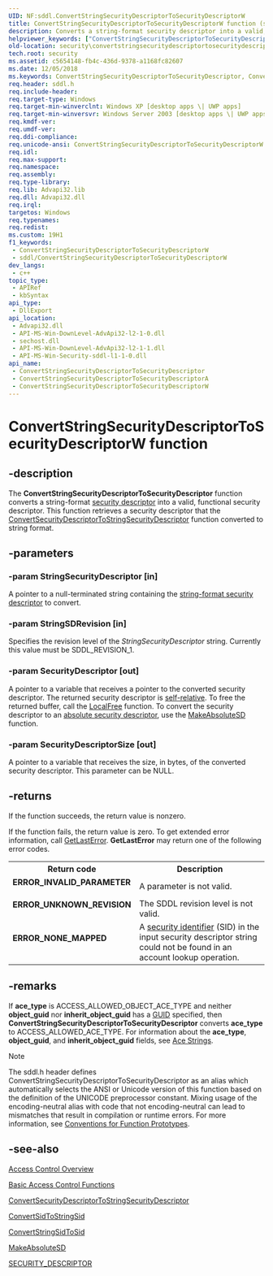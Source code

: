 ```yaml
---
UID: NF:sddl.ConvertStringSecurityDescriptorToSecurityDescriptorW
title: ConvertStringSecurityDescriptorToSecurityDescriptorW function (sddl.h)
description: Converts a string-format security descriptor into a valid, functional security descriptor. (Unicode)
helpviewer_keywords: ["ConvertStringSecurityDescriptorToSecurityDescriptor","ConvertStringSecurityDescriptorToSecurityDescriptor function [Security]","ConvertStringSecurityDescriptorToSecurityDescriptorA","ConvertStringSecurityDescriptorToSecurityDescriptorW","_win32_convertstringsecuritydescriptortosecuritydescriptor","sddl/ConvertStringSecurityDescriptorToSecurityDescriptor","sddl/ConvertStringSecurityDescriptorToSecurityDescriptorA","sddl/ConvertStringSecurityDescriptorToSecurityDescriptorW","security.convertstringsecuritydescriptortosecuritydescriptor"]
old-location: security\convertstringsecuritydescriptortosecuritydescriptor.htm
tech.root: security
ms.assetid: c5654148-fb4c-436d-9378-a1168fc82607
ms.date: 12/05/2018
ms.keywords: ConvertStringSecurityDescriptorToSecurityDescriptor, ConvertStringSecurityDescriptorToSecurityDescriptor function [Security], ConvertStringSecurityDescriptorToSecurityDescriptorA, ConvertStringSecurityDescriptorToSecurityDescriptorW, _win32_convertstringsecuritydescriptortosecuritydescriptor, sddl/ConvertStringSecurityDescriptorToSecurityDescriptor, sddl/ConvertStringSecurityDescriptorToSecurityDescriptorA, sddl/ConvertStringSecurityDescriptorToSecurityDescriptorW, security.convertstringsecuritydescriptortosecuritydescriptor
req.header: sddl.h
req.include-header: 
req.target-type: Windows
req.target-min-winverclnt: Windows XP [desktop apps \| UWP apps]
req.target-min-winversvr: Windows Server 2003 [desktop apps \| UWP apps]
req.kmdf-ver: 
req.umdf-ver: 
req.ddi-compliance: 
req.unicode-ansi: ConvertStringSecurityDescriptorToSecurityDescriptorW (Unicode) and ConvertStringSecurityDescriptorToSecurityDescriptorA (ANSI)
req.idl: 
req.max-support: 
req.namespace: 
req.assembly: 
req.type-library: 
req.lib: Advapi32.lib
req.dll: Advapi32.dll
req.irql: 
targetos: Windows
req.typenames: 
req.redist: 
ms.custom: 19H1
f1_keywords:
 - ConvertStringSecurityDescriptorToSecurityDescriptorW
 - sddl/ConvertStringSecurityDescriptorToSecurityDescriptorW
dev_langs:
 - c++
topic_type:
 - APIRef
 - kbSyntax
api_type:
 - DllExport
api_location:
 - Advapi32.dll
 - API-MS-Win-DownLevel-AdvApi32-l2-1-0.dll
 - sechost.dll
 - API-MS-Win-DownLevel-AdvApi32-l2-1-1.dll
 - API-MS-Win-Security-sddl-l1-1-0.dll
api_name:
 - ConvertStringSecurityDescriptorToSecurityDescriptor
 - ConvertStringSecurityDescriptorToSecurityDescriptorA
 - ConvertStringSecurityDescriptorToSecurityDescriptorW
---
```


# ConvertStringSecurityDescriptorToSecurityDescriptorW function


## -description

The <b>ConvertStringSecurityDescriptorToSecurityDescriptor</b> function converts a string-format <a href="/windows/desktop/SecGloss/s-gly">security descriptor</a> into a valid, functional security descriptor. This function retrieves a security descriptor that the 
<a href="/windows/desktop/api/sddl/nf-sddl-convertsecuritydescriptortostringsecuritydescriptora">ConvertSecurityDescriptorToStringSecurityDescriptor</a> function converted to string format.

## -parameters

### -param StringSecurityDescriptor [in]

A pointer to a null-terminated string containing the 
<a href="/windows/desktop/SecAuthZ/security-descriptor-string-format">string-format security descriptor</a> to convert.

### -param StringSDRevision [in]

Specifies the revision level of the <i>StringSecurityDescriptor</i> string. Currently this value must be SDDL_REVISION_1.

### -param SecurityDescriptor [out]

A pointer to a variable that receives a pointer to the converted security descriptor. The returned security descriptor is <a href="/windows/desktop/SecGloss/s-gly">self-relative</a>. To free the returned buffer, call the 
<a href="/windows/desktop/api/winbase/nf-winbase-localfree">LocalFree</a> function. To convert the security descriptor to an <a href="/windows/desktop/SecGloss/a-gly">absolute security descriptor</a>, use the 
<a href="/windows/desktop/api/securitybaseapi/nf-securitybaseapi-makeabsolutesd">MakeAbsoluteSD</a> function.

### -param SecurityDescriptorSize [out]

A pointer to a variable that receives the size, in bytes, of the converted security descriptor. This parameter can be NULL.

## -returns

If the function succeeds, the return value is nonzero.

If the function fails, the return value is zero. To get extended error information, call 
<a href="/windows/desktop/api/errhandlingapi/nf-errhandlingapi-getlasterror">GetLastError</a>. <b>GetLastError</b> may return one of the following error codes.

<table>
<tr>
<th>Return code</th>
<th>Description</th>
</tr>
<tr>
<td width="40%">
<dl>
<dt><b>ERROR_INVALID_PARAMETER</b></dt>
</dl>
</td>
<td width="60%">
A parameter is not valid.

</td>
</tr>
<tr>
<td width="40%">
<dl>
<dt><b>ERROR_UNKNOWN_REVISION</b></dt>
</dl>
</td>
<td width="60%">
The SDDL revision level is not valid.

</td>
</tr>
<tr>
<td width="40%">
<dl>
<dt><b>ERROR_NONE_MAPPED</b></dt>
</dl>
</td>
<td width="60%">
A <a href="/windows/desktop/SecGloss/s-gly">security identifier</a> (SID) in the input security descriptor string could not be found in an account lookup operation.

</td>
</tr>
</table>

## -remarks

If <b>ace_type</b> is ACCESS_ALLOWED_OBJECT_ACE_TYPE
and neither <b>object_guid</b> nor <b>inherit_object_guid</b> has a  <a href="/windows/win32/api/guiddef/ns-guiddef-guid">GUID</a> specified, then <b>ConvertStringSecurityDescriptorToSecurityDescriptor</b> converts <b>ace_type</b> to ACCESS_ALLOWED_ACE_TYPE. For information about the  <b>ace_type</b>,  <b>object_guid</b>, and <b>inherit_object_guid</b> fields, see <a href="/windows/desktop/SecAuthZ/ace-strings">Ace Strings</a>.





> [!NOTE]
> The sddl.h header defines ConvertStringSecurityDescriptorToSecurityDescriptor as an alias which automatically selects the ANSI or Unicode version of this function based on the definition of the UNICODE preprocessor constant. Mixing usage of the encoding-neutral alias with code that not encoding-neutral can lead to mismatches that result in compilation or runtime errors. For more information, see [Conventions for Function Prototypes](/windows/win32/intl/conventions-for-function-prototypes).

## -see-also

<a href="/windows/desktop/SecAuthZ/access-control">Access Control Overview</a>



<a href="/windows/desktop/SecAuthZ/authorization-functions">Basic Access Control Functions</a>



<a href="/windows/desktop/api/sddl/nf-sddl-convertsecuritydescriptortostringsecuritydescriptora">ConvertSecurityDescriptorToStringSecurityDescriptor</a>



<a href="/windows/desktop/api/sddl/nf-sddl-convertsidtostringsida">ConvertSidToStringSid</a>



<a href="/windows/desktop/api/sddl/nf-sddl-convertstringsidtosida">ConvertStringSidToSid</a>



<a href="/windows/desktop/api/securitybaseapi/nf-securitybaseapi-makeabsolutesd">MakeAbsoluteSD</a>



<a href="/windows/desktop/api/winnt/ns-winnt-security_descriptor">SECURITY_DESCRIPTOR</a>
